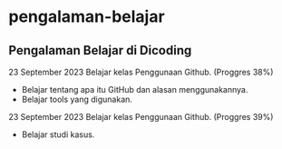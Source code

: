 # pengalaman-belajar
Pengalaman Belajar di Dicoding
--
23 September 2023
Belajar kelas Penggunaan Github. (Proggres 38%)
* Belajar tentang apa itu GitHub dan alasan menggunakannya.
* Belajar tools yang digunakan.

23 September 2023
Belajar kelas Penggunaan Github. (Proggres 39%)
* Belajar studi kasus.
